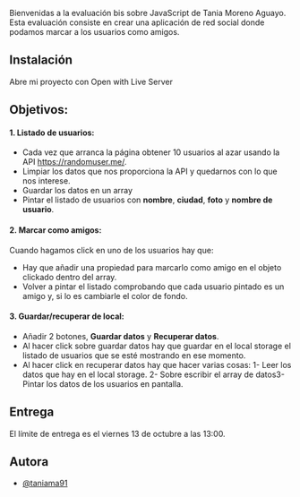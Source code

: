 Bienvenidas a la evaluación bis sobre JavaScript de Tania Moreno Aguayo.
Esta evaluación consiste en crear una aplicación de red social donde podamos marcar a los usuarios como amigos.

## Instalación

Abre mi proyecto con Open with Live Server

## Objetivos:

#### 1. Listado de usuarios:
- Cada vez que arranca la página obtener 10 usuarios al azar usando la API https://randomuser.me/.
- Limpiar los datos que nos proporciona la API y quedarnos con lo que nos interese.
- Guardar los datos en un array
- Pintar el listado de usuarios con **nombre**, **ciudad**, **foto** y **nombre de usuario**.

#### 2. Marcar como amigos:
Cuando hagamos click en uno de los usuarios hay que:
- Hay que añadir una propiedad para marcarlo como amigo en el objeto clickado dentro del array.
- Volver a pintar el listado comprobando que cada usuario pintado es un amigo y, si lo es cambiarle el color de fondo.
#### 3. Guardar/recuperar de local:
- Añadir 2 botones, **Guardar datos** y **Recuperar datos**.
- Al hacer click sobre guardar datos hay que guardar en el local storage el listado de usuarios que se esté mostrando en ese momento.
- Al hacer click en recuperar datos hay que hacer varias cosas:
1- Leer los datos que hay en el local storage.
2- Sobre escribir el array de datos3- Pintar los datos de los usuarios en pantalla. 


## Entrega
El límite de entrega es el viernes 13 de octubre a las 13:00.

## Autora

- [@taniama91](https://www.github.com/taniama91)